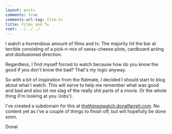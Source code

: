 ```yaml
---
layout: posts
comments: true
comments-url-tag: film-tv
title: Films and Tv
root: ../../../
---
```


I watch a horrendous amount of films and tv. The majority hit the bar at terrible consisting of a pick-n-mix of swiss-cheese plots, cardboard acting and disillusioned direction.

Regardless, I find myself forced to watch because how do you know the good if you don't know the bad? That's my logic anyway.

So with a bit of inspiration from the flatmate, I decided I should start to blog about what I watch. This will serve to help me remember what was good and bad and also let me slag of the really shit parts of a movie. Or the whole thing (I'm looking at you 'Jobs').

I've created a subdomain for this at [thethingsiwatch.donalfarrell.com](http://thethingsiwatch.donalfarrell.com/). No content yet as i've a couple of things to finish off, but will hopefully be done soon.

Donal